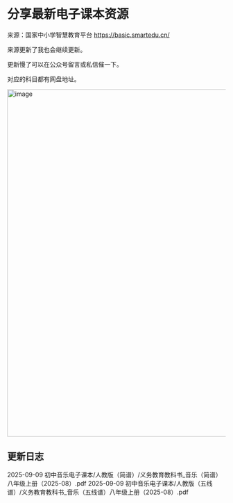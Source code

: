 # 分享最新电子课本资源

来源：国家中小学智慧教育平台 https://basic.smartedu.cn/

来源更新了我也会继续更新。

更新慢了可以在公众号留言或私信催一下。

对应的科目都有网盘地址。

<img width="800" alt="image" src="https://github.com/user-attachments/assets/3e16f0a4-c317-4375-bbf2-ea754ebd1118" />

## 更新日志
2025-09-09 初中音乐电子课本/人教版（简谱）/义务教育教科书_音乐（简谱）八年级上册（2025-08）.pdf
2025-09-09 初中音乐电子课本/人教版（五线谱）/义务教育教科书_音乐（五线谱）八年级上册（2025-08）.pdf
